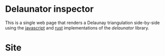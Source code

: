 # Delaunator inspector

This is a single web page that renders a Delaunay triangulation side-by-side using the [javascript](https://github.com/mapbox/delaunator) and [rust](https://github.com/mourner/delaunator-rs) implementations of the *delaunator* library.

# Site

